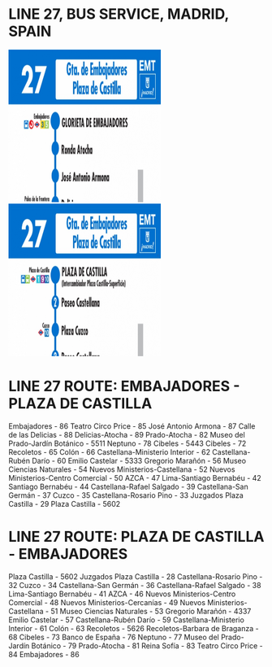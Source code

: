 # LINE 27, BUS SERVICE, MADRID, SPAIN

 <img src="docs/horario-ida-linea-27-autobuses-emt-web.jpg" width="300" height="300" >  <img src="docs/horario-vuelta-linea-27-autobuses-emt-web.jpg" width="300" height="300" > 


# LINE 27 ROUTE: EMBAJADORES - PLAZA DE CASTILLA 
Embajadores - 86
Teatro Circo Price - 85
José Antonio Armona - 87
Calle de las Delicias - 88
Delicias-Atocha - 89
Prado-Atocha - 82
Museo del Prado-Jardín Botánico - 5511
Neptuno - 78
Cibeles - 5443
Cibeles - 72
Recoletos - 65
Colón - 66
Castellana-Ministerio Interior - 62
Castellana-Rubén Darío - 60
Emilio Castelar - 5333
Gregorio Marañón - 56
Museo Ciencias Naturales - 54
Nuevos Ministerios-Castellana - 52
Nuevos Ministerios-Centro Comercial - 50
AZCA - 47
Lima-Santiago Bernabéu - 42
Santiago Bernabéu - 44
Castellana-Rafael Salgado - 39
Castellana-San Germán - 37
Cuzco - 35
Castellana-Rosario Pino - 33
Juzgados Plaza Castilla - 29
Plaza Castilla - 5602

# LINE 27 ROUTE: PLAZA DE CASTILLA - EMBAJADORES

Plaza Castilla - 5602
Juzgados Plaza Castilla - 28
Castellana-Rosario Pino - 32
Cuzco - 34
Castellana-San Germán - 36
Castellana-Rafael Salgado - 38
Lima-Santiago Bernabéu - 41
AZCA - 46
Nuevos Ministerios-Centro Comercial - 48
Nuevos Ministerios-Cercanías - 49
Nuevos Ministerios-Castellana - 51
Museo Ciencias Naturales - 53
Gregorio Marañón - 4337
Emilio Castelar - 57
Castellana-Rubén Darío - 59
Castellana-Ministerio Interior - 61
Colón - 63
Recoletos - 5626
Recoletos-Barbara de Braganza - 68
Cibeles - 73
Banco de España - 76
Neptuno - 77
Museo del Prado-Jardín Botánico - 79
Prado-Atocha - 81
Reina Sofía - 83
Teatro Circo Price - 84
Embajadores - 86

